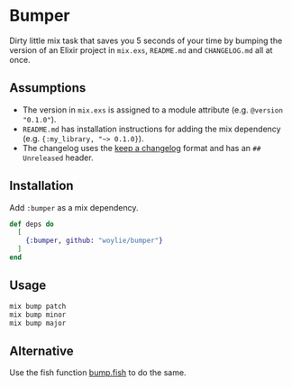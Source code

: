# Bumper

Dirty little mix task that saves you 5 seconds of your time by bumping the
version of an Elixir project in `mix.exs`, `README.md` and `CHANGELOG.md` all
at once.

## Assumptions

- The version in `mix.exs` is assigned to a module attribute (e.g.
  `@version "0.1.0"`).
- `README.md` has installation instructions for adding the mix dependency
  (e.g. `{:my_library, "~> 0.1.0}`).
- The changelog uses the [keep a changelog](https://keepachangelog.com) format
  and has an `## Unreleased` header.

## Installation

Add `:bumper` as a mix dependency.

```elixir
def deps do
  [
    {:bumper, github: "woylie/bumper"}
  ]
end
```

## Usage

```bash
mix bump patch
mix bump minor
mix bump major
```

## Alternative

Use the fish function [bump.fish](https://github.com/woylie/bump.fish) to do the
same.
